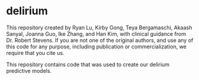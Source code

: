# delirium

This repository created by Ryan Lu, Kirby Gong, Teya Bergamaschi, Akaash Sanyal, Joanna Guo, Ike Zhang, and Han Kim, with clinical guidance from Dr. Robert Stevens. 
If you are not one of the original authors, and use any of this code for any purpose, including publication or commercialization, we require that you cite us. 

This repository contains code that was used to create our delirium predictive models. 
